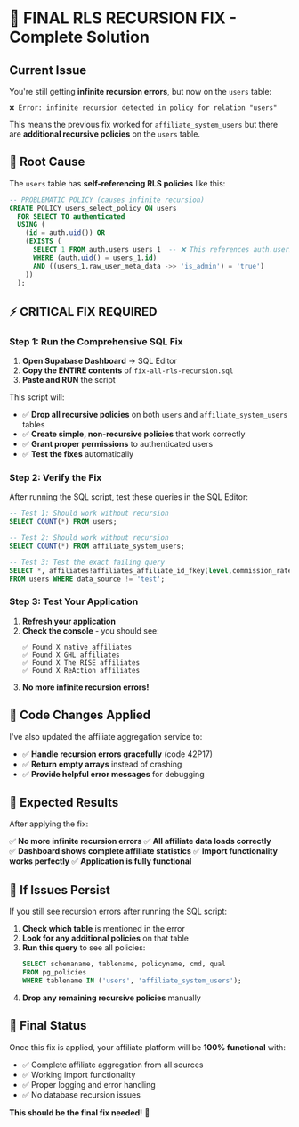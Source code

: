 # 🚨 FINAL RLS RECURSION FIX - Complete Solution

## Current Issue
You're still getting **infinite recursion errors**, but now on the `users` table:

```
❌ Error: infinite recursion detected in policy for relation "users"
```

This means the previous fix worked for `affiliate_system_users` but there are **additional recursive policies** on the `users` table.

## 🎯 **Root Cause**
The `users` table has **self-referencing RLS policies** like this:

```sql
-- PROBLEMATIC POLICY (causes infinite recursion)
CREATE POLICY users_select_policy ON users 
  FOR SELECT TO authenticated 
  USING (
    (id = auth.uid()) OR 
    (EXISTS (
      SELECT 1 FROM auth.users users_1  -- ❌ This references auth.users while evaluating users table!
      WHERE (auth.uid() = users_1.id) 
      AND ((users_1.raw_user_meta_data ->> 'is_admin') = 'true')
    ))
  );
```

## ⚡ **CRITICAL FIX REQUIRED**

### Step 1: Run the Comprehensive SQL Fix

1. **Open Supabase Dashboard** → SQL Editor
2. **Copy the ENTIRE contents** of `fix-all-rls-recursion.sql`
3. **Paste and RUN** the script

This script will:
- ✅ **Drop all recursive policies** on both `users` and `affiliate_system_users` tables
- ✅ **Create simple, non-recursive policies** that work correctly
- ✅ **Grant proper permissions** to authenticated users
- ✅ **Test the fixes** automatically

### Step 2: Verify the Fix

After running the SQL script, test these queries in the SQL Editor:

```sql
-- Test 1: Should work without recursion
SELECT COUNT(*) FROM users;

-- Test 2: Should work without recursion  
SELECT COUNT(*) FROM affiliate_system_users;

-- Test 3: Test the exact failing query
SELECT *, affiliates!affiliates_affiliate_id_fkey(level,commission_rate,status,created_at) 
FROM users WHERE data_source != 'test';
```

### Step 3: Test Your Application

1. **Refresh your application**
2. **Check the console** - you should see:
   ```
   ✅ Found X native affiliates
   ✅ Found X GHL affiliates  
   ✅ Found X The RISE affiliates
   ✅ Found X ReAction affiliates
   ```
3. **No more infinite recursion errors!**

## 🔧 **Code Changes Applied**

I've also updated the affiliate aggregation service to:
- ✅ **Handle recursion errors gracefully** (code 42P17)
- ✅ **Return empty arrays** instead of crashing
- ✅ **Provide helpful error messages** for debugging

## 🎯 **Expected Results**

After applying the fix:

✅ **No more infinite recursion errors**
✅ **All affiliate data loads correctly**  
✅ **Dashboard shows complete affiliate statistics**
✅ **Import functionality works perfectly**
✅ **Application is fully functional**

## 🚨 **If Issues Persist**

If you still see recursion errors after running the SQL script:

1. **Check which table** is mentioned in the error
2. **Look for any additional policies** on that table
3. **Run this query** to see all policies:
   ```sql
   SELECT schemaname, tablename, policyname, cmd, qual 
   FROM pg_policies 
   WHERE tablename IN ('users', 'affiliate_system_users');
   ```
4. **Drop any remaining recursive policies** manually

## 🎉 **Final Status**

Once this fix is applied, your affiliate platform will be **100% functional** with:
- ✅ Complete affiliate aggregation from all sources
- ✅ Working import functionality  
- ✅ Proper logging and error handling
- ✅ No database recursion issues

**This should be the final fix needed!** 🚀 